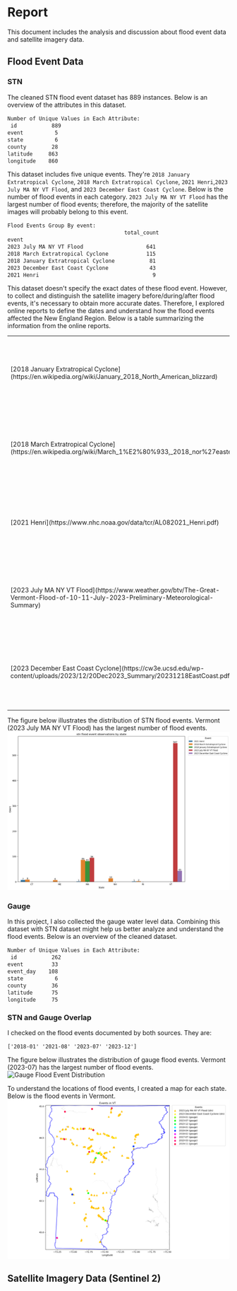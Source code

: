 # Report
This document includes the analysis and discussion about flood event data and satellite imagery data.

## Flood Event Data

### STN
The cleaned STN flood event dataset has 889 instances. Below is an overview of the attributes in this dataset.
```
Number of Unique Values in Each Attribute:
 id           889
event          5
state          6
county        28
latitude     863
longitude    860
```

This dataset includes five unique events. They're `2018 January Extratropical Cyclone`, `2018 March Extratropical Cyclone`, `2021 Henri`,`2023 July MA NY VT Flood`, and `2023 December East Coast Cyclone`. Below is the number of flood events in each category. `2023 July MA NY VT Flood` has the largest number of flood events; therefore, the majority of the satellite images will probably belong to this event.
```
Flood Events Group By event:
                                     total_count
event
2023 July MA NY VT Flood                    641
2018 March Extratropical Cyclone            115
2018 January Extratropical Cyclone           81
2023 December East Coast Cyclone             43
2021 Henri                                    9
```

This dataset doesn't specify the exact dates of these flood event. However, to collect and distinguish the satellite imagery before/during/after flood events, it's necessary to obtain more accurate dates. Therefore, I explored online reports to define the dates and understand how the flood events affected the New England Region. Below is a table summarizing the information from the online reports.
<table>
    <tr>
        <td>
            [2018 January Extratropical Cyclone](https://en.wikipedia.org/wiki/January_2018_North_American_blizzard)
        </td>
        <td>
            <ul>
                <li>Date: 2018-01-02(formed) - 2018-01-06(dissipated)</li>
                <li>Impact: </li>
                <li>Affected State: </li>
            </ul>
        </td>
    </tr>
    <tr>
        <td>
            [2018 March Extratropical Cyclone](https://en.wikipedia.org/wiki/March_1%E2%80%933,_2018_nor%27easter)
        </td>
        <td>
            <ul>
                <li>Date: 2018-03-01(formed) - 2018-03-05(dissipated)</li>
                <li>Impact: </li>
                <li>Affected State: </li>
            </ul>
        </td>
    </tr>
    <tr>
        <td>
            [2021 Henri](https://www.nhc.noaa.gov/data/tcr/AL082021_Henri.pdf)
        </td>
        <td>
            <ul>
                <li>Date: 2021-08-15(formed) - 2021-08-23(dissipated)</li>
                <li>Impact: </li>
                <li>Affected State: </li>
            </ul>
        </td>
    </tr>
    <tr>
        <td>
            [2023 July MA NY VT Flood](https://www.weather.gov/btv/The-Great-Vermont-Flood-of-10-11-July-2023-Preliminary-Meteorological-Summary)
        </td>
        <td>
            <ul>
                <li>Date: 2023-07-10(formed) - 2023-07-11(dissipated)</li>
                <li>Impact: </li>
                <li>Affected State: </li>
            </ul>
        </td>
    </tr>
    <tr>
        <td>
            [2023 December East Coast Cyclone](https://cw3e.ucsd.edu/wp-content/uploads/2023/12/20Dec2023_Summary/20231218EastCoast.pdf)
        </td>
        <td>
            <ul>
                <li>Date: 2023-12-17(formed) - 2023-12-18(dissipated)</li>
                <li>Impact: </li>
                <li>Affected State: </li>
            </ul>
        </td>
    </tr>
 </table>

The figure below illustrates the distribution of STN flood events. Vermont (2023 July MA NY VT Flood) has the largest number of flood events.
![STN Flood Event Distribution](./figs/flood_event/countplot_stn.png)

### Gauge
In this project, I also collected the gauge water level data. Combining this dataset with STN dataset might help us better analyze and understand the flood events. Below is an overview of the cleaned dataset.
```
Number of Unique Values in Each Attribute:
 id           262
event         33
event_day    108
state          6
county        36
latitude      75
longitude     75
```

### STN and Gauge Overlap
I checked on the flood events documented by both sources. They are:
```
['2018-01' '2021-08' '2023-07' '2023-12']
```

The figure below illustrates the distribution of gauge flood events. Vermont (2023-07) has the largest number of flood events.
![Gauge Flood Event Distribution](./figs/flood_event/countplot_stn_and_gauge.png)

To understand the locations of flood events, I created a map for each state. Below is the flood events in Vermont.
![Vermont Flood Event Map](./figs/flood_event/map_VT.png)

## Satellite Imagery Data (Sentinel 2)
